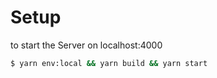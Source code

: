 # Setup

to start the Server on localhost:4000
```bash
$ yarn env:local && yarn build && yarn start
```